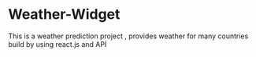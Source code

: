 # Weather-Widget
This is a weather prediction project , provides weather for many countries build by using react.js and API
